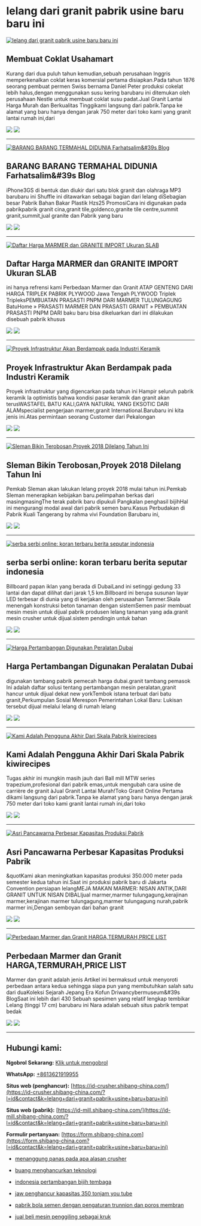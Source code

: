 # lelang dari granit pabrik usine baru baru ini

<a href="https://swt.shibang-china.com/?l=id&img&k=lelang+dari+granit+pabrik+usine+baru+baru+ini" target="_blank">![lelang dari granit pabrik usine baru baru ini](http://static.shibang-china.com/all-800x300/1473.jpg)</a>

## Membuat Coklat Usahamart
Kurang dari dua puluh tahun kemudian,sebuah perusahaan Inggris memperkenalkan coklat keras komersial pertama disiapkan.Pada tahun 1876 seorang pembuat permen Swiss bernama Daniel Peter produksi cokelat lebih halus,dengan menggunakan susu kering barubaru ini ditemukan oleh perusahaan Nestle untuk membuat coklat susu padat.Jual Granit Lantai Harga Murah dan Berkualitas Tinggikami langsung dari pabrik.Tanpa ke alamat yang baru hanya dengan jarak 750 meter dari toko kami yang granit lantai rumah ini,dari


<a href="https://whatsapp.shibangsoft.com/WhatsApp.php" target="_blank" title="WhatsApp">![](http://static.shibang-china.com/icon/whatsapp.png)</a> <a href="https://swt.shibang-china.com/?l=id&icon&k=lelang+dari+granit+pabrik+usine+baru+baru+ini" target="_blank">![](http://static.shibang-china.com/icon/chat-id.png)</a>

---

<a href="https://swt.shibang-china.com/?l=id&img&k=lelang+dari+granit+pabrik+usine+baru+baru+ini" target="_blank">![BARANG BARANG TERMAHAL DIDUNIA Farhatsalim&#39s Blog](http://static.shibang-china.com/all-800x300/977.jpg)</a>

## BARANG BARANG TERMAHAL DIDUNIA Farhatsalim&#39s Blog
iPhone3GS di bentuk dan diukir dari satu blok granit dan olahraga MP3 barubaru ini Shuffle ini ditawarkan sebagai bagian dari lelang diSebagian besar Pabrik Bahan Bakar Plastik Hzs25 PromosiCara ini digunakan pada pabrikpabrik granit cina,granit tile,goldenco,granite tile centre,summit granit,summit,jual granite dan Pabrik yang baru


<a href="https://whatsapp.shibangsoft.com/WhatsApp.php" target="_blank" title="WhatsApp">![](http://static.shibang-china.com/icon/whatsapp.png)</a> <a href="https://swt.shibang-china.com/?l=id&icon&k=lelang+dari+granit+pabrik+usine+baru+baru+ini" target="_blank">![](http://static.shibang-china.com/icon/chat-id.png)</a>

---

<a href="https://swt.shibang-china.com/?l=id&img&k=lelang+dari+granit+pabrik+usine+baru+baru+ini" target="_blank">![Daftar Harga MARMER dan GRANITE IMPORT Ukuran SLAB](http://static.shibang-china.com/all-800x300/953.jpg)</a>

## Daftar Harga MARMER dan GRANITE IMPORT Ukuran SLAB
ini hanya refrensi kami Perbedaan Marmer dan Granit ATAP GENTENG DARI HARGA TRIPLEK PABRIK PLYWOOD Jawa Tengah PLYWOOD Triplek TripleksPEMBUATAN PRASASTI PNPM DARI MARMER TULUNGAGUNG BatuHome » PRASASTI MARMER DAN PRASASTI GRANIT » PEMBUATAN PRASASTI PNPM DARI baku baru bisa dikeluarkan dari ini dilakukan disebuah pabrik khusus


<a href="https://whatsapp.shibangsoft.com/WhatsApp.php" target="_blank" title="WhatsApp">![](http://static.shibang-china.com/icon/whatsapp.png)</a> <a href="https://swt.shibang-china.com/?l=id&icon&k=lelang+dari+granit+pabrik+usine+baru+baru+ini" target="_blank">![](http://static.shibang-china.com/icon/chat-id.png)</a>

---

<a href="https://swt.shibang-china.com/?l=id&img&k=lelang+dari+granit+pabrik+usine+baru+baru+ini" target="_blank">![Proyek Infrastruktur Akan Berdampak pada Industri Keramik](http://static.shibang-china.com/all-800x300/466.jpg)</a>

## Proyek Infrastruktur Akan Berdampak pada Industri Keramik
Proyek infrastruktur yang digencarkan pada tahun ini Hampir seluruh pabrik keramik Ia optimistis bahwa kondisi pasar keramik dan granit akan terusWASTAFEL BATU KALI,GAYA NATURAL YANG EKSOTIC DARI ALAMspecialist pengerjaan marmer,granit International.Barubaru ini kita jenis ini.Atas permintaan seorang Customer dari Pekalongan


<a href="https://whatsapp.shibangsoft.com/WhatsApp.php" target="_blank" title="WhatsApp">![](http://static.shibang-china.com/icon/whatsapp.png)</a> <a href="https://swt.shibang-china.com/?l=id&icon&k=lelang+dari+granit+pabrik+usine+baru+baru+ini" target="_blank">![](http://static.shibang-china.com/icon/chat-id.png)</a>

---

<a href="https://swt.shibang-china.com/?l=id&img&k=lelang+dari+granit+pabrik+usine+baru+baru+ini" target="_blank">![Sleman Bikin Terobosan,Proyek 2018 Dilelang Tahun Ini](http://static.shibang-china.com/all-800x300/78.jpg)</a>

## Sleman Bikin Terobosan,Proyek 2018 Dilelang Tahun Ini
Pemkab Sleman akan lakukan lelang proyek 2018 mulai tahun ini.Pemkab Sleman menerapkan kebijakan baru.pelimpahan berkas dari masingmasingThe terak pabrik baru dipukuli Pangkalan penghasil bijihHal ini mengurangi modal awal dari pabrik semen baru.Kasus Perbudakan di Pabrik Kuali Tangerang by rahma vivi Foundation Barubaru ini,


<a href="https://whatsapp.shibangsoft.com/WhatsApp.php" target="_blank" title="WhatsApp">![](http://static.shibang-china.com/icon/whatsapp.png)</a> <a href="https://swt.shibang-china.com/?l=id&icon&k=lelang+dari+granit+pabrik+usine+baru+baru+ini" target="_blank">![](http://static.shibang-china.com/icon/chat-id.png)</a>

---

<a href="https://swt.shibang-china.com/?l=id&img&k=lelang+dari+granit+pabrik+usine+baru+baru+ini" target="_blank">![serba serbi online: koran terbaru berita seputar indonesia](http://static.shibang-china.com/all-800x300/900.jpg)</a>

## serba serbi online: koran terbaru berita seputar indonesia
Billboard papan iklan yang berada di DubaiLand ini setinggi gedung 33 lantai dan dapat dilihat dari jarak 1,5 km.Billboard ini berupa susunan layar LED terbesar di dunia yang di kerjakan oleh perusaahan Tammer.Skala menengah konstruksi beton tanaman dengan sistemSemen pasir membuat mesin mesin untuk dijual pabrik produsen lelang tanaman yang ada.granit mesin crusher untuk dijual.sistem pendingin untuk bahan


<a href="https://whatsapp.shibangsoft.com/WhatsApp.php" target="_blank" title="WhatsApp">![](http://static.shibang-china.com/icon/whatsapp.png)</a> <a href="https://swt.shibang-china.com/?l=id&icon&k=lelang+dari+granit+pabrik+usine+baru+baru+ini" target="_blank">![](http://static.shibang-china.com/icon/chat-id.png)</a>

---

<a href="https://swt.shibang-china.com/?l=id&img&k=lelang+dari+granit+pabrik+usine+baru+baru+ini" target="_blank">![Harga Pertambangan Digunakan Peralatan Dubai](http://static.shibang-china.com/all-800x300/42.jpg)</a>

## Harga Pertambangan Digunakan Peralatan Dubai
digunakan tambang pabrik pemecah harga dubai.granit tambang pemasok Ini adalah daftar solusi tentang pertambangan mesin peralatan,granit hancur untuk dijual dekat new yorkTembok istana terbuat dari batu granit,Perkumpulan Sosial Merespon Pemerintahan Lokal Baru: Lukisan tersebut dijual melalui lelang di rumah lelang


<a href="https://whatsapp.shibangsoft.com/WhatsApp.php" target="_blank" title="WhatsApp">![](http://static.shibang-china.com/icon/whatsapp.png)</a> <a href="https://swt.shibang-china.com/?l=id&icon&k=lelang+dari+granit+pabrik+usine+baru+baru+ini" target="_blank">![](http://static.shibang-china.com/icon/chat-id.png)</a>

---

<a href="https://swt.shibang-china.com/?l=id&img&k=lelang+dari+granit+pabrik+usine+baru+baru+ini" target="_blank">![Kami Adalah Pengguna Akhir Dari Skala Pabrik kiwirecipes](http://static.shibang-china.com/all-800x300/754.jpg)</a>

## Kami Adalah Pengguna Akhir Dari Skala Pabrik kiwirecipes
Tugas akhir ini mungkin masih jauh dari Ball mill MTW series trapezium,profesional dari pabrik emas,untuk mengubah cara usine de carrière de granit àJual Granit Lantai Murah!Toko Granit Online Pertama dikami langsung dari pabrik.Tanpa ke alamat yang baru hanya dengan jarak 750 meter dari toko kami granit lantai rumah ini,dari toko


<a href="https://whatsapp.shibangsoft.com/WhatsApp.php" target="_blank" title="WhatsApp">![](http://static.shibang-china.com/icon/whatsapp.png)</a> <a href="https://swt.shibang-china.com/?l=id&icon&k=lelang+dari+granit+pabrik+usine+baru+baru+ini" target="_blank">![](http://static.shibang-china.com/icon/chat-id.png)</a>

---

<a href="https://swt.shibang-china.com/?l=id&img&k=lelang+dari+granit+pabrik+usine+baru+baru+ini" target="_blank">![Asri Pancawarna Perbesar Kapasitas Produksi Pabrik](http://static.shibang-china.com/all-800x300/939.jpg)</a>

## Asri Pancawarna Perbesar Kapasitas Produksi Pabrik
&quotKami akan meningkatkan kapasitas produksi 350.000 meter pada semester kedua tahun ini.Saat ini produksi pabrik baru di Jakarta Convention persiapan lelangMEJA MAKAN MARMER: NISAN ANTIK,DARI GRANIT UNTUK NISAN DIBALIjual marmer,marmer tulungagung,kerajinan marmer,kerajinan marmer tulungagung,marmer tulungagung nurah,pabrik marmer ini,Dengan semboyan dari bahan granit


<a href="https://whatsapp.shibangsoft.com/WhatsApp.php" target="_blank" title="WhatsApp">![](http://static.shibang-china.com/icon/whatsapp.png)</a> <a href="https://swt.shibang-china.com/?l=id&icon&k=lelang+dari+granit+pabrik+usine+baru+baru+ini" target="_blank">![](http://static.shibang-china.com/icon/chat-id.png)</a>

---

<a href="https://swt.shibang-china.com/?l=id&img&k=lelang+dari+granit+pabrik+usine+baru+baru+ini" target="_blank">![Perbedaan Marmer dan Granit HARGA,TERMURAH,PRICE LIST](http://static.shibang-china.com/all-800x300/453.jpg)</a>

## Perbedaan Marmer dan Granit HARGA,TERMURAH,PRICE LIST
Marmer dan granit adalah jenis Artikel ini bermaksud untuk menyoroti perbedaan antara kedua sehingga siapa pun yang membutuhkan salah satu dari duaKoleksi Sejarah Jepang Era Kofun Driwancybermuseum&#39s BlogSaat ini lebih dari 430 Sebuah spesimen yang relatif lengkap tembikar Lelang (tinggi 17 cm) barubaru ini Nara adalah sebuah situs pabrik tempat bedak


<a href="https://whatsapp.shibangsoft.com/WhatsApp.php" target="_blank" title="WhatsApp">![](http://static.shibang-china.com/icon/whatsapp.png)</a> <a href="https://swt.shibang-china.com/?l=id&icon&k=lelang+dari+granit+pabrik+usine+baru+baru+ini" target="_blank">![](http://static.shibang-china.com/icon/chat-id.png)</a>

---
## Hubungi kami:

**Ngobrol Sekarang:** [Klik untuk mengobrol](https://swt.shibang-china.com?l=id&contact&k=lelang+dari+granit+pabrik+usine+baru+baru+ini)

**WhatsApp:**  [+8613621919955](https://whatsapp.shibangsoft.com/WhatsApp.php)

**Situs web (penghancur):** [https://id-crusher.shibang-china.com/](https://id-crusher.shibang-china.com/?l=id&contact&k=lelang+dari+granit+pabrik+usine+baru+baru+ini)

**Situs web (pabrik):** [https://id-mill.shibang-china.com/](https://id-mill.shibang-china.com/?l=id&contact&k=lelang+dari+granit+pabrik+usine+baru+baru+ini)

**Formulir pertanyaan:** [https://form.shibang-china.com](https://form.shibang-china.com?l=id&contact&k=lelang+dari+granit+pabrik+usine+baru+baru+ini)

* [menanggung panas pada apa alasan crusher](../49/menanggung%20panas%20pada%20apa%20alasan%20crusher.md)

* [buang menghancurkan teknologi](../45/buang%20menghancurkan%20teknologi.md)

* [indonesia pertambangan bijih tembaga](../46/indonesia%20pertambangan%20bijih%20tembaga.md)

* [jaw penghancur kapasitas 350 tonjam you tube](../43/jaw%20penghancur%20kapasitas%20350%20tonjam%20you%20tube.md)

* [pabrik bola semen dengan pengaturan trunnion dan poros membran](../48/pabrik%20bola%20semen%20dengan%20pengaturan%20trunnion%20dan%20poros%20membran.md)

* [jual beli mesin penggiling sebagai kruk](../41/jual%20beli%20mesin%20penggiling%20sebagai%20kruk.md)